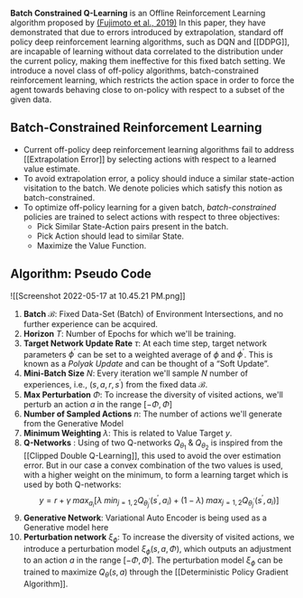 **Batch Constrained Q-Learning** is an Offline Reinforcement Learning algorithm proposed by [(Fujimoto et al., 2019)](https://arxiv.org/abs/1812.02900) In this paper, they have demonstrated that due to errors introduced by extrapolation, standard off policy deep reinforcement learning algorithms, such as DQN and [[DDPG]], are incapable of learning without data correlated to the distribution under the current policy, making them ineffective for this fixed batch setting. We introduce a novel class of off-policy algorithms, batch-constrained reinforcement learning, which restricts the action space in order to force the agent towards behaving close to on-policy with respect to a subset of the given data.

## Batch-Constrained Reinforcement Learning
- Current off-policy deep reinforcement learning algorithms fail to address [[Extrapolation Error]] by selecting actions with respect to a learned value estimate. 
- To avoid extrapolation error, a policy should induce a similar state-action visitation to the batch. We denote policies which satisfy this notion as batch-constrained. 
- To optimize off-policy learning for a given batch, _batch-constrained_ policies are trained to select actions with respect to three objectives:
	- Pick Similar State-Action pairs present in the batch.
	- Pick Action should lead to similar State.
	- Maximize the Value Function.

## Algorithm: Pseudo Code
![[Screenshot 2022-05-17 at 10.45.21 PM.png]]

1. **Batch** $\mathcal{B}$: Fixed Data-Set (Batch) of Environment Intersections, and no further experience can be acquired.
2. **Horizon** $T$: Number of Epochs for which we'll be training.
3. **Target Network Update Rate** $\tau$: At each time step, target network parameters $\phi^\prime$ can be set to a weighted average of $\phi$ and $\phi^\prime$. This is known as a _Polyak Update_ and can be thought of a “Soft Update”.
4. **Mini-Batch Size** $N$: Every iteration we'll sample $N$ number of experiences, i.e., $(s, a, r, s^\prime)$ from the fixed data $\mathcal{B}$.
5. **Max Perturbation** $\Phi$: To increase the diversity of visited actions, we'll perturb an action $a$ in the range $[−\Phi, \Phi]$
6. **Number of Sampled Actions** $n$: The number of actions we'll generate from the Generative Model
7. **Minimum Weighting** $\lambda$: This is related to Value Target $y$. 
8. **Q-Networks** : Using of two Q-networks $Q_{\theta_1} \; \& \;Q_{\theta_2}$ is inspired from the [[Clipped Double Q-Learning]], this used to avoid the over estimation error. But in our case a convex combination of the two values is used, with a higher weight on the minimum, to form a learning target which is used by both Q-networks: $$y = r + \gamma \;max_{a_i} \left[ \lambda \; min_{j=1,2} Q_{\theta_j^\prime} (s^\prime , a_i) + (1- \lambda) \; max_{j=1,2} Q_{\theta_j^\prime} (s^\prime , a_i) \right] $$
9. **Generative Network**: Variational Auto Encoder is being used as a Generative model here
10. **Perturbation network** $\xi_{\phi}$: To increase the diversity of visited actions, we introduce a perturbation model $\xi_{\phi}(s, a, \Phi)$, which outputs an adjustment to an action $a$ in the range $[−\Phi, \Phi]$. The perturbation model $\xi_{\phi}$ can be trained to maximize $Q_θ(s, a)$ through the [[Deterministic Policy Gradient Algorithm]].